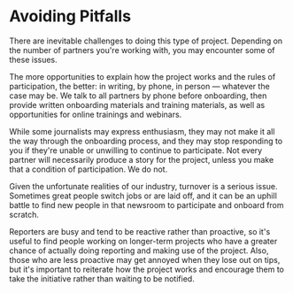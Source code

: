# Avoiding Pitfalls

There are inevitable challenges to doing this type of project. Depending on the number of partners you're working with, you may encounter some of these issues.

The more opportunities to explain how the project works and the rules of participation, the better: in writing, by phone, in person — whatever the case may be. We talk to all partners by phone before onboarding, then provide written onboarding materials and training materials, as well as opportunities for online trainings and webinars.

While some journalists may express enthusiasm, they may not make it all the way through the onboarding process, and they may stop responding to you if they're unable or unwilling to continue to participate. Not every partner will necessarily produce a story for the project, unless you make that a condition of participation. We do not.

Given the unfortunate realities of our industry, turnover is a serious issue. Sometimes great people switch jobs or are laid off, and it can be an uphill battle to find new people in that newsroom to participate and onboard from scratch.

Reporters are busy and tend to be reactive rather than proactive, so it's useful to find people working on longer-term projects who have a greater chance of actually doing reporting and making use of the project. Also, those who are less proactive may get annoyed when they lose out on tips, but it's important to reiterate how the project works and encourage them to take the initiative rather than waiting to be notified.  


